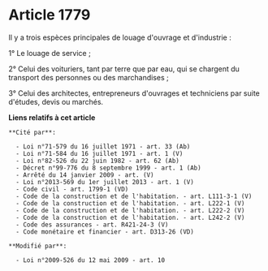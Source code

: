 # Article 1779

Il y a trois espèces principales de louage d'ouvrage et d'industrie :

1° Le louage de service ; 

2° Celui des voituriers, tant par terre que par eau, qui se chargent du transport des personnes ou des marchandises ;

3° Celui des architectes, entrepreneurs d'ouvrages et techniciens par suite d'études, devis ou marchés.

**Liens relatifs à cet article**

	**Cité par**:

	  - Loi n°71-579 du 16 juillet 1971 - art. 33 (Ab)
	  - Loi n°71-584 du 16 juillet 1971 - art. 1 (V)
	  - Loi n°82-526 du 22 juin 1982 - art. 62 (Ab)
	  - Décret n°99-776 du 8 septembre 1999 - art. 1 (Ab)
	  - Arrêté du 14 janvier 2009 - art. (V)
	  - Loi n°2013-569 du 1er juillet 2013 - art. 1 (V)
	  - Code civil - art. 1799-1 (VD)
	  - Code de la construction et de l'habitation. - art. L111-3-1 (V)
	  - Code de la construction et de l'habitation. - art. L222-1 (V)
	  - Code de la construction et de l'habitation. - art. L222-2 (V)
	  - Code de la construction et de l'habitation. - art. L242-2 (V)
	  - Code des assurances - art. R421-24-3 (V)
	  - Code monétaire et financier - art. D313-26 (VD)

	**Modifié par**:

	  - Loi n°2009-526 du 12 mai 2009 - art. 10
